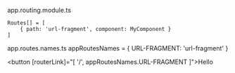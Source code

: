 app.routing.module.ts

	Routes[] = [
		{ path: 'url-fragment', component: MyComponent }
	]

app.routes.names.ts
	appRoutesNames = {
		URL-FRAGMENT: 'url-fragment'
	}

<button [routerLink]="[ '/', appRoutesNames.URL-FRAGMENT ]">Hello